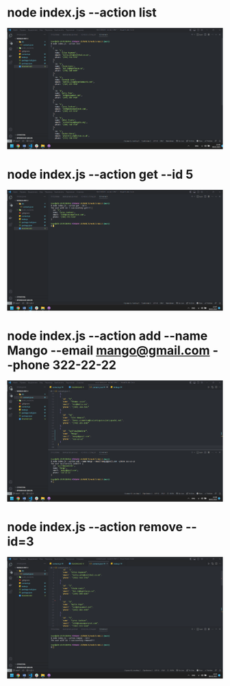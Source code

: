 # node index.js --action list
![GitHub Logo](./screenShots/list.png)
# node index.js --action get --id 5
![GitHub Logo](./screenShots/get.png)
# node index.js --action add --name Mango --email mango@gmail.com --phone 322-22-22
![GitHub Logo](./screenShots/addJSON.png)
# node index.js --action remove --id=3
![GitHub Logo](./screenShots/remove.png)